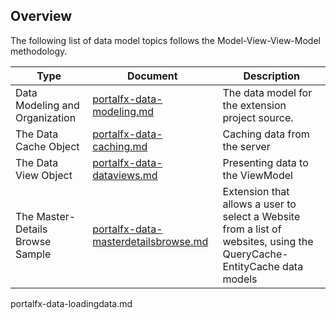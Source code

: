 
## Overview

The following  list of data model topics follows the Model-View-View-Model methodology.

| Type                          | Document                                                       | Description |
| ------------------------------ | ---- | ---- |
| Data Modeling and Organization | [portalfx-data-modeling.md](portalfx-data-modeling.md)   | The data model for the extension project source. | 
| The Data Cache Object | [portalfx-data-caching.md](portalfx-data-caching.md)     | Caching data from the server |
| The Data View Object | [portalfx-data-dataviews.md](portalfx-data-dataviews.md)     | Presenting data to the ViewModel | 
| The Master-Details Browse Sample | [portalfx-data-masterdetailsbrowse.md](portalfx-data-masterdetailsbrowse.md)     | Extension that allows a user to select a Website from a list of websites, using the QueryCache-EntityCache data models | 

portalfx-data-loadingdata.md